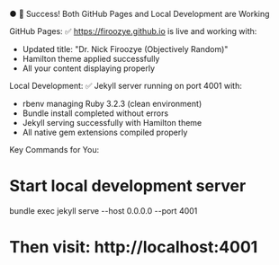 ● 🎉 Success! Both GitHub Pages and Local Development are Working

  GitHub Pages: ✅ https://firoozye.github.io is live and working with:
  - Updated title: "Dr. Nick Firoozye (Objectively Random)"
  - Hamilton theme applied successfully
  - All your content displaying properly

  Local Development: ✅ Jekyll server running on port 4001 with:
  - rbenv managing Ruby 3.2.3 (clean environment)
  - Bundle install completed without errors
  - Jekyll serving successfully with Hamilton theme
  - All native gem extensions compiled properly

  Key Commands for You:
  # Start local development server
  bundle exec jekyll serve --host 0.0.0.0 --port 4001

  # Then visit: http://localhost:4001


